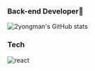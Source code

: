 ### Back-end Developer👋
![2yongman's GitHub stats](https://github-readme-stats.vercel.app/api?username=2yongman)

### Tech
![react](https://img.shields.io/badge/React-20232A?style=for-the-badge&logo=react&logoColor=61DAFB)

<!--
**2yongman/2yongman** is a ✨ _special_ ✨ repository because its `README.md` (this file) appears on your GitHub profile.

Here are some ideas to get you started:

- 🔭 I’m currently working on ...
- 🌱 I’m currently learning ...
- 👯 I’m looking to collaborate on ...
- 🤔 I’m looking for help with ...
- 💬 Ask me about ...
- 📫 How to reach me: ...
- 😄 Pronouns: ...
- ⚡ Fun fact: ...
-->

